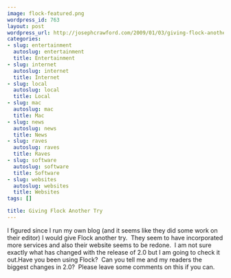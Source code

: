 ```yaml
--- 
image: flock-featured.png
wordpress_id: 763
layout: post
wordpress_url: http://josephcrawford.com/2009/01/03/giving-flock-another-try/
categories: 
- slug: entertainment
  autoslug: entertainment
  title: Entertainment
- slug: internet
  autoslug: internet
  title: Internet
- slug: local
  autoslug: local
  title: Local
- slug: mac
  autoslug: mac
  title: Mac
- slug: news
  autoslug: news
  title: News
- slug: raves
  autoslug: raves
  title: Raves
- slug: software
  autoslug: software
  title: Software
- slug: websites
  autoslug: websites
  title: Websites
tags: []

title: Giving Flock Another Try
---
```

I figured since I run my own blog (and it seems like they did some work on their editor) I would give Flock another try.&nbsp; They seem to have incorporated more services and also their website seems to be redone.&nbsp; I am not sure exactly what has changed with the release of 2.0 but I am going to check it out.Have you been using Flock?&nbsp; Can you tell me and my readers the biggest changes in 2.0?&nbsp; Please leave some comments on this if you can.

